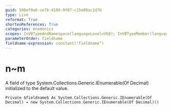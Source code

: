 ```yaml
---
guid: 586ef0a0-ce7b-4100-9f87-c15e09ac1d7b
type: Live
reformat: True
shortenReferences: True
categories: mnemonics
scopes: InVBTypeAndNamespace(languageLevel=Vb8); InVBTypeMember(languageLevel=Vb8)
parameterOrder: fieldname
fieldname-expression: constant("fieldname")
---
```


# n~m

A field of type System.Collections.Generic.IEnumerable(Of Decimal) initialized to the default value.

```
Private $fieldname$ As System.Collections.Generic.IEnumerable(Of Decimal) = new System.Collections.Generic.IEnumerable(Of Decimal)()
```
